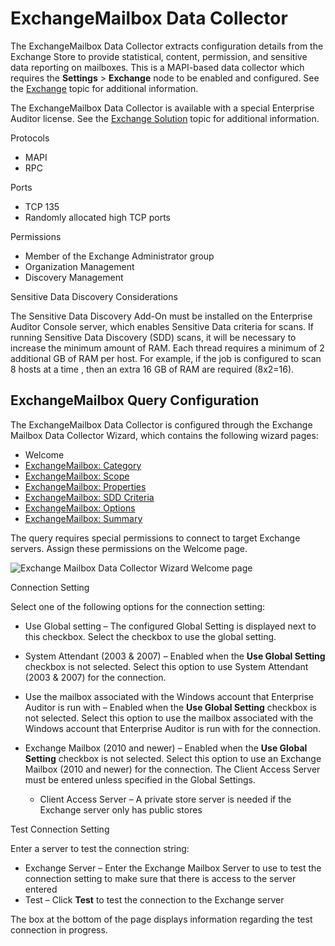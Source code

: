 # ExchangeMailbox Data Collector

The ExchangeMailbox Data Collector extracts configuration details from the Exchange Store to provide
statistical, content, permission, and sensitive data reporting on mailboxes. This is a MAPI-based
data collector which requires the **Settings** > **Exchange** node to be enabled and configured. See
the [Exchange](/docs/accessanalyzer/11.6/admin/settings/exchange.md)
topic for additional information.

The ExchangeMailbox Data Collector is available with a special Enterprise Auditor license. See the
[Exchange Solution](/docs/accessanalyzer/11.6/solutions/exchange/overview.md)
topic for additional information.

Protocols

- MAPI
- RPC

Ports

- TCP 135
- Randomly allocated high TCP ports

Permissions

- Member of the Exchange Administrator group
- Organization Management
- Discovery Management

Sensitive Data Discovery Considerations

The Sensitive Data Discovery Add-On must be installed on the Enterprise Auditor Console server,
which enables Sensitive Data criteria for scans. If running Sensitive Data Discovery (SDD) scans, it
will be necessary to increase the minimum amount of RAM. Each thread requires a minimum of 2
additional GB of RAM per host. For example, if the job is configured to scan 8 hosts at a time ,
then an extra 16 GB of RAM are required (8x2=16).

## ExchangeMailbox Query Configuration

The ExchangeMailbox Data Collector is configured through the Exchange Mailbox Data Collector Wizard,
which contains the following wizard pages:

- Welcome
- [ExchangeMailbox: Category](/docs/accessanalyzer/11.6/admin/datacollector/exchangemailbox/category.md)
- [ExchangeMailbox: Scope](/docs/accessanalyzer/11.6/admin/datacollector/exchangemailbox/scope.md)
- [ExchangeMailbox: Properties](/docs/accessanalyzer/11.6/admin/datacollector/exchangemailbox/properties.md)
- [ExchangeMailbox: SDD Criteria](/docs/accessanalyzer/11.6/admin/datacollector/exchangemailbox/sddcriteria.md)
- [ExchangeMailbox: Options](/docs/accessanalyzer/11.6/admin/datacollector/exchangemailbox/options.md)
- [ExchangeMailbox: Summary](/docs/accessanalyzer/11.6/admin/datacollector/exchangemailbox/summary.md)

The query requires special permissions to connect to target Exchange servers. Assign these
permissions on the Welcome page.

![Exchange Mailbox Data Collector Wizard Welcome page](/img/versioned_docs/activitymonitor_7.1/activitymonitor/install/welcome.webp)

Connection Setting

Select one of the following options for the connection setting:

- Use Global setting – The configured Global Setting is displayed next to this checkbox. Select the
  checkbox to use the global setting.
- System Attendant (2003 & 2007) – Enabled when the **Use Global Setting** checkbox is not selected.
  Select this option to use System Attendant (2003 & 2007) for the connection.
- Use the mailbox associated with the Windows account that Enterprise Auditor is run with – Enabled
  when the **Use Global Setting** checkbox is not selected. Select this option to use the mailbox
  associated with the Windows account that Enterprise Auditor is run with for the connection.
- Exchange Mailbox (2010 and newer) – Enabled when the **Use Global Setting** checkbox is not
  selected. Select this option to use an Exchange Mailbox (2010 and newer) for the connection. The
  Client Access Server must be entered unless specified in the Global Settings.

    - Client Access Server – A private store server is needed if the Exchange server only has public
      stores

Test Connection Setting

Enter a server to test the connection string:

- Exchange Server – Enter the Exchange Mailbox Server to use to test the connection setting to make
  sure that there is access to the server entered
- Test – Click **Test** to test the connection to the Exchange server

The box at the bottom of the page displays information regarding the test connection in progress.

